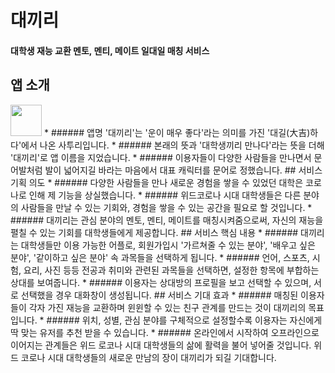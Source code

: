 # 대끼리  
#### 대학생 재능 교환 멘토, 멘티, 메이트 일대일 매칭 서비스
## 앱 소개
<img src="![1](https://user-images.githubusercontent.com/72978589/165908649-c58d9d52-13e9-4acd-a846-92894d3f5756.JPG)" witdth="50" height="50">  
* ###### 앱명 '대끼리'는 '운이 매우 좋다'라는 의미를 가진 '대길(大吉)하다'에서 나온 사투리입니다.   
* ###### 본래의 뜻과 '대학생끼리 만나다'라는 뜻을 더해 '대끼리'로 앱 이름을 지었습니다. 
* ###### 이용자들이 다양한 사람들을 만나면서 문어발처럼 발이 넓어지길 바라는 마음에서 대표 캐릭터를 문어로 정했습니다.  
## 서비스 기획 의도
* ###### 다양한 사람들을 만나 새로운 경험을 쌓을 수 있었던 대학은 코로나로 인해 제 기능을 상실했습니다.  
* ###### 위드코로나 시대 대학생들은 다른 분야의 사람들을 만날 수 있는 기회와, 경험을 쌓을 수 있는 공간을 필요로 할 것입니다.  
* ###### 대끼리는 관심 분야의 멘토, 멘티, 메이트를 매칭시켜줌으로써, 자신의 재능을 펼칠 수 있는 기회를 대학생들에게 제공합니다.  
## 서비스 핵심 내용  
* ###### 대끼리는 대학생들만 이용 가능한 어플로, 회원가입시 '가르쳐줄 수 있는 분야', '배우고 싶은 분야', '같이하고 싶은 분야' 속 과목들을 선택하게 됩니다.  
* ###### 언어, 스포츠, 시험, 요리, 사진 등등 전공과 취미와 관련된 과목들을 선택하면, 설정한 항목에 부합하는 상대를 보여줍니다.  
* ###### 이용자는 상대방의 프로필을 보고 선택할 수 있으며, 서로 선택했을 경우 대화창이 생성됩니다. 
## 서비스 기대 효과
* ###### 매칭된 이용자들이 각자 가진 재능을 교환하며 윈윈할 수 있는 친구 관계를 만드는 것이 대끼리의 목표입니다.  
* ###### 위치, 성별, 관심 분야를 구체적으로 설정할수록 이용자는 자신에게 딱 맞는 유저를 추천 받을 수 있습니다.  
* ###### 온라인에서 시작하여 오프라인으로 이어지는 관계들은 위드 로코나 시대 대학생들의 삶에 활력을 불어 넣어줄 것입니다. 위드 코로나 시대 대학생들의 새로운 만남의 장이 대끼리가 되길 기대합니다.  
